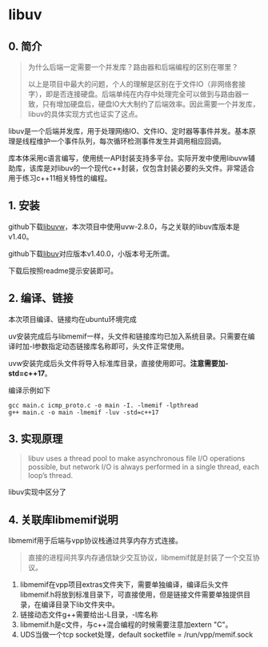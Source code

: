 # libuv

## 0. 简介

> 为什么后端一定需要一个并发库？路由器和后端编程的区别在哪里？
> 
> 以上是项目中最大的问题，个人的理解是区别在于文件IO（非网络套接字），即是否连接硬盘。后端单纯在内存中处理完全可以做到与路由器一致，只有增加硬盘后，硬盘IO大大制约了后端效率。因此需要一个并发库，libuv的具体实现方式也证实了这点。

libuv是一个后端并发库，用于处理网络IO、文件IO、定时器等事件并发。基本原理是线程维护一个事件队列，每次循环检测事件发生并调用相应回调。

库本体采用c语言编写，使用统一API封装支持多平台。实际开发中使用libuvw辅助库，该库是对libuv的一个现代c++封装，仅包含封装必要的头文件。非常适合用于练习c++11相关特性的编程。

## 1. 安装

github下载[libuvw](https://github.com/skypjack/uvw/tags)，本次项目中使用uvw-2.8.0，与之关联的libuv库版本是v1.40。

github下载[libuv](https://github.com/libuv/libuv/tags)对应版本v1.40.0，小版本号无所谓。

下载后按照readme提示安装即可。

## 2. 编译、链接

本次项目编译、链接均在ubuntu环境完成

uv安装完成后与libmemif一样，头文件和链接库均已加入系统目录。只需要在编译时加-l参数指定动态链接库名称即可，头文件正常使用。

uvw安装完成后头文件将导入标准库目录，直接使用即可。**注意需要加-std=c++17**。

编译示例如下

```shell
gcc main.c icmp_proto.c -o main -I. -lmemif -lpthread
g++ main.c -o main -lmemif -luv -std=c++17
```

## 3. 实现原理

> libuv uses a thread pool to make asynchronous file I/O operations possible, but network I/O is always performed in a single thread, each loop’s thread. 

libuv实现中区分了

## 4. 关联库libmemif说明

libmemif用于后端与vpp协议栈通过共享内存方式连接。

> 直接的进程间共享内存通信缺少交互协议，libmemif就是封装了一个交互协议。

1. libmemif在vpp项目extras文件夹下，需要单独编译，编译后头文件libmemif.h将放到标准目录下，可直接使用，但是链接文件需要单独提供目录，在编译目录下lib文件夹中。
2. 链接动态文件g++需要给出-L目录，-l库名称
3. libmemif.h是c文件，与c++混合编程的时候需要注意加extern "C"。
4. UDS当做一个tcp socket处理，default socketfile = /run/vpp/memif.sock
